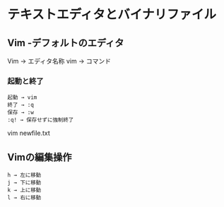 # テキストエディタとバイナリファイル

## Vim -デフォルトのエディタ
Vim → エディタ名称
vim → コマンド

### 起動と終了
    起動 → vim
    終了 → :q
    保存 → :w
    :q! → 保存せずに強制終了
vim newfile.txt

## Vimの編集操作

    h → 左に移動
    j → 下に移動
    k → 上に移動
    l → 右に移動
